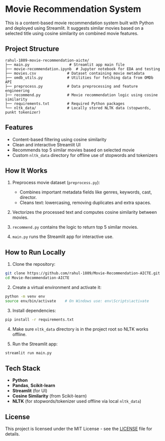# Movie Recommendation System

This is a content-based movie recommendation system built with Python and deployed using Streamlit. It suggests similar movies based on a selected title using cosine similarity on combined movie features.

## Project Structure

```
rahul-1809-movie-recommendation-aicte/
├── main.py                  # Streamlit app main file
├── movie-recommendation.ipynb  # Jupyter notebook for EDA and testing
├── movies.csv              # Dataset containing movie metadata
├── omdb_utils.py           # Utilities for fetching data from OMDb API
├── preprocess.py           # Data preprocessing and feature engineering
├── recommend.py            # Movie recommendation logic using cosine similarity
├── requirements.txt        # Required Python packages
└── nltk_data/              # Locally stored NLTK data (stopwords, punkt tokenizer)
```

## Features

* Content-based filtering using cosine similarity
* Clean and interactive Streamlit UI
* Recommends top 5 similar movies based on selected movie
* Custom `nltk_data` directory for offline use of stopwords and tokenizers

## How It Works

1. Preprocess movie dataset (`preprocess.py`):

   * Combines important metadata fields like genres, keywords, cast, director.
   * Cleans text: lowercasing, removing duplicates and extra spaces.
2. Vectorizes the processed text and computes cosine similarity between movies.
3. `recommend.py` contains the logic to return top 5 similar movies.
4. `main.py` runs the Streamlit app for interactive use.

## How to Run Locally

1. Clone the repository:

```bash
git clone https://github.com/rahul-1809/Movie-Recommendation-AICTE.git
cd Movie-Recommendation-AICTE
```

2. Create a virtual environment and activate it:

```bash
python -m venv env
source env/bin/activate    # On Windows use: env\Scripts\activate
```

3. Install dependencies:

```bash
pip install -r requirements.txt
```

4. Make sure `nltk_data` directory is in the project root so NLTK works offline.

5. Run the Streamlit app:

```bash
streamlit run main.py
```

## Tech Stack

* **Python**
* **Pandas**, **Scikit-learn**
* **Streamlit** (for UI)
* **Cosine Similarity** (from Scikit-learn)
* **NLTK** (for stopwords/tokenizer used offline via local `nltk_data`)


## License

This project is licensed under the MIT License - see the [LICENSE](LICENSE) file for details.
